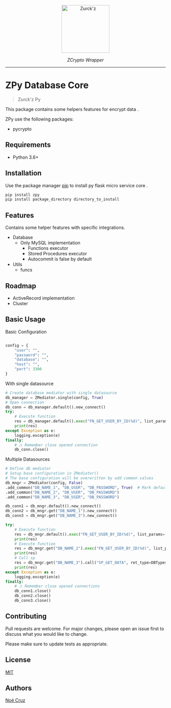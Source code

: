 <p align="center">
  <a  href="https://github.com/NoeCruzMW/zpy-flask-msc-docs"><img width="150" src="https://lh3.googleusercontent.com/a-/AOh14GjLO5qYYR5nQl5hgavUKz4Dv3LVzWDvGtV4xNam=s600-k-no-rp-mo" alt="Zurck'z"></a>
</p>
<p align="center">
    <em>ZCrypto Wrapper</em>
</p>
<p align="center"></p>

---

# ZPy Database Core

> Zurck'z Py

This package contains some helpers features for encrypt data .

ZPy use the following packages:

- pycrypto


## Requirements

- Python 3.6+

## Installation

Use the package manager [pip](https://pip.pypa.io/en/stable/) to install py flask micro service core .

```bash
pip install zpy
pip install package_directory directory_to_install
```

## Features

Contains some helper features with specific integrations.

- Database
    - Only MySQL implementation
        - Functions executor
        - Stored Procedures executor
        - Autocommit is false by default
- Utils
    - funcs

## Roadmap

- ActiveRecord implementation
- Cluster

## Basic Usage

Basic Configuration

````python

config = {
    "user": "",
    "password": "",
    "database": "",
    "host": "",
    "port": 3306
}
````

With single datasource

```python
# Create database mediator with single datasource
db_manager = ZMediator.single(config, True)
# Open connection
db_conn = db_manager.default().new_connect()
try:
    # Execute function
    res = db_manager.default().exec("FN_GET_USER_BY_ID(%d)", list_params=[1], ret_type=DBTypes.cursor)
    print(res)
except Exception as e:
    logging.exception(e)
finally:
    # ⚠ Remember close opened connection
    db_conn.close()
```

Multiple Datasources

```python
# Define db mediator 
# Setup base configuration in ZMediator()
# The base configuration will be overwritten by add common values 
db_mngr = ZMediator(config, False)
.add_common("DB_NAME_1", "DB_USER", "DB_PASSWORD", True)  # Mark default ds
.add_common("DB_NAME_2", "DB_USER", "DB_PASSWORD")
.add_common("DB_NAME_3", "DB_USER", "DB_PASSWORD")

db_conn1 = db_mngr.default().new_connect()
db_conn2 = db_mngr.get("DB_NAME_1").new_connect()
db_conn3 = db_mngr.get("DB_NAME_3").new_connect()

try:
    # Execute function
    res = db_mngr.default().exec("FN_GET_USER_BY_ID(%d)", list_params=[1], ret_type=DBTypes.cursor)
    print(res)
    # Execute function
    res = db_mngr.get("DB_NAME_2").exec("FN_GET_USER_BY_ID(%d)", list_params=[1], ret_type=DBTypes.cursor)
    print(res)
    # Call sp
    res = db_mngr.get("DB_NAME_3").call("SP_GET_DATA", ret_type=DBTypes.cursor)
    print(res)
except Exception as e:
    logging.exception(e)
finally:
    # ⚠ Remember close opened connections
    db_conn1.close()
    db_conn2.close()
    db_conn3.close()
```

## Contributing

Pull requests are welcome. For major changes, please open an issue first to discuss what you would like to change.

Please make sure to update tests as appropriate.

## License

[MIT](https://choosealicense.com/licenses/mit/)

## Authors

[Noé Cruz](https://www.linkedin.com/in/zurckz/)
